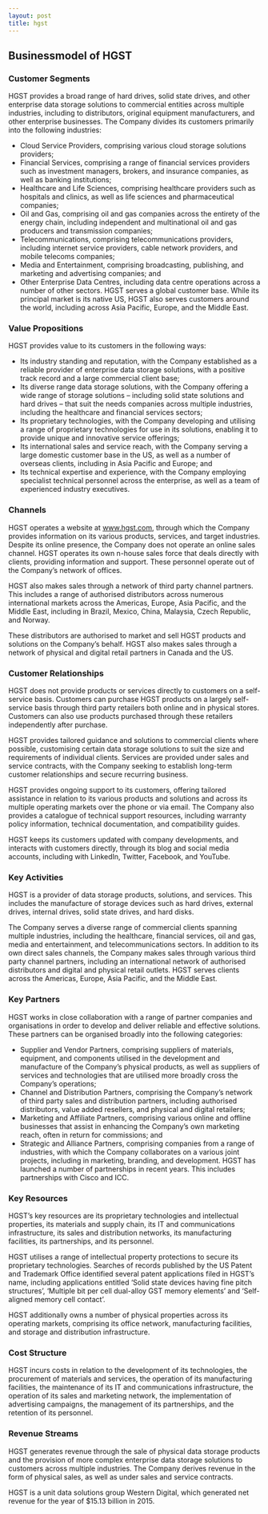```yaml
---
layout: post
title: hgst
---
```


Businessmodel of HGST
----------------------

### Customer Segments

HGST provides a broad range of hard drives, solid state drives, and other enterprise data storage solutions to commercial entities across multiple industries, including to distributors, original equipment manufacturers, and other enterprise businesses. The Company divides its customers primarily into the following industries:

 * Cloud Service Providers, comprising various cloud storage solutions providers;
* Financial Services, comprising a range of financial services providers such as investment managers, brokers, and insurance companies, as well as banking institutions;
* Healthcare and Life Sciences, comprising healthcare providers such as hospitals and clinics, as well as life sciences and pharmaceutical companies;
* Oil and Gas, comprising oil and gas companies across the entirety of the energy chain, including independent and multinational oil and gas producers and transmission companies;
* Telecommunications, comprising telecommunications providers, including internet service providers, cable network providers, and mobile telecoms companies;
* Media and Entertainment, comprising broadcasting, publishing, and marketing and advertising companies; and
* Other Enterprise Data Centres, including data centre operations across a number of other sectors.
 HGST serves a global customer base. While its principal market is its native US, HGST also serves customers around the world, including across Asia Pacific, Europe, and the Middle East.

### Value Propositions

HGST provides value to its customers in the following ways:

 * Its industry standing and reputation, with the Company established as a reliable provider of enterprise data storage solutions, with a positive track record and a large commercial client base;
* Its diverse range data storage solutions, with the Company offering a wide range of storage solutions – including solid state solutions and hard drives – that suit the needs companies across multiple industries, including the healthcare and financial services sectors;
* Its proprietary technologies, with the Company developing and utilising a range of proprietary technologies for use in its solutions, enabling it to provide unique and innovative service offerings;
* Its international sales and service reach, with the Company serving a large domestic customer base in the US, as well as a number of overseas clients, including in Asia Pacific and Europe; and
* Its technical expertise and experience, with the Company employing specialist technical personnel across the enterprise, as well as a team of experienced industry executives.
 ### Channels

HGST operates a website at www.hgst.com, through which the Company provides information on its various products, services, and target industries. Despite its online presence, the Company does not operate an online sales channel. HGST operates its own n-house sales force that deals directly with clients, providing information and support. These personnel operate out of the Company’s network of offices.

HGST also makes sales through a network of third party channel partners. This includes a range of authorised distributors across numerous international markets across the Americas, Europe, Asia Pacific, and the Middle East, including in Brazil, Mexico, China, Malaysia, Czech Republic, and Norway.

These distributors are authorised to market and sell HGST products and solutions on the Company’s behalf. HGST also makes sales through a network of physical and digital retail partners in Canada and the US.

### Customer Relationships

HGST does not provide products or services directly to customers on a self-service basis. Customers can purchase HGST products on a largely self-service basis through third party retailers both online and in physical stores. Customers can also use products purchased through these retailers independently after purchase.

HGST provides tailored guidance and solutions to commercial clients where possible, customising certain data storage solutions to suit the size and requirements of individual clients. Services are provided under sales and service contracts, with the Company seeking to establish long-term customer relationships and secure recurring business.

HGST provides ongoing support to its customers, offering tailored assistance in relation to its various products and solutions and across its multiple operating markets over the phone or via email. The Company also provides a catalogue of technical support resources, including warranty policy information, technical documentation, and compatibility guides.

HGST keeps its customers updated with company developments, and interacts with customers directly, through its blog and social media accounts, including with LinkedIn, Twitter, Facebook, and YouTube.

### Key Activities

HGST is a provider of data storage products, solutions, and services. This includes the manufacture of storage devices such as hard drives, external drives, internal drives, solid state drives, and hard disks.

The Company serves a diverse range of commercial clients spanning multiple industries, including the healthcare, financial services, oil and gas, media and entertainment, and telecommunications sectors. In addition to its own direct sales channels, the Company makes sales through various third party channel partners, including an international network of authorised distributors and digital and physical retail outlets. HGST serves clients across the Americas, Europe, Asia Pacific, and the Middle East.

### Key Partners

HGST works in close collaboration with a range of partner companies and organisations in order to develop and deliver reliable and effective solutions. These partners can be organised broadly into the following categories:

 * Supplier and Vendor Partners, comprising suppliers of materials, equipment, and components utilised in the development and manufacture of the Company’s physical products, as well as suppliers of services and technologies that are utilised more broadly cross the Company’s operations;
* Channel and Distribution Partners, comprising the Company’s network of third party sales and distribution partners, including authorised distributors, value added resellers, and physical and digital retailers;
* Marketing and Affiliate Partners, comprising various online and offline businesses that assist in enhancing the Company’s own marketing reach, often in return for commissions; and
* Strategic and Alliance Partners, comprising companies from a range of industries, with which the Company collaborates on a various joint projects, including in marketing, branding, and development.
 HGST has launched a number of partnerships in recent years. This includes partnerships with Cisco and ICC.

### Key Resources

HGST’s key resources are its proprietary technologies and intellectual properties, its materials and supply chain, its IT and communications infrastructure, its sales and distribution networks, its manufacturing facilities, its partnerships, and its personnel.

HGST utilises a range of intellectual property protections to secure its proprietary technologies. Searches of records published by the US Patent and Trademark Office identified several patent applications filed in HGST’s name, including applications entitled ‘Solid state devices having fine pitch structures’, ‘Multiple bit per cell dual-alloy GST memory elements’ and ‘Self-aligned memory cell contact’.

HGST additionally owns a number of physical properties across its operating markets, comprising its office network, manufacturing facilities, and storage and distribution infrastructure.

### Cost Structure

HGST incurs costs in relation to the development of its technologies, the procurement of materials and services, the operation of its manufacturing facilities, the maintenance of its IT and communications infrastructure, the operation of its sales and marketing network, the implementation of advertising campaigns, the management of its partnerships, and the retention of its personnel.

### Revenue Streams

HGST generates revenue through the sale of physical data storage products and the provision of more complex enterprise data storage solutions to customers across multiple industries. The Company derives revenue in the form of physical sales, as well as under sales and service contracts.

HGST is a unit data solutions group Western Digital, which generated net revenue for the year of $15.13 billion in 2015.
